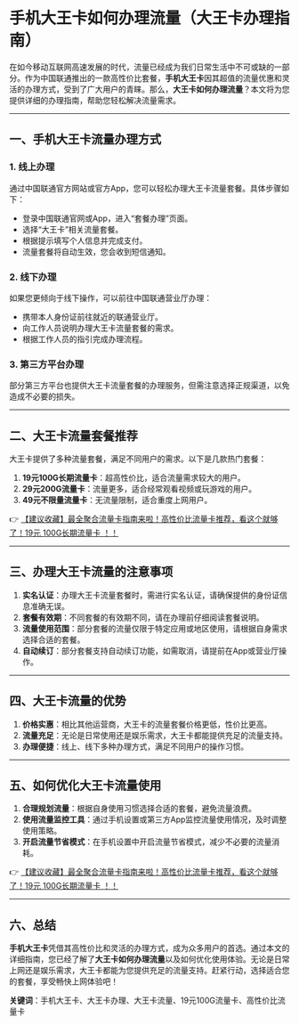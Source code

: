 # 手机大王卡如何办理流量（大王卡办理指南）

在如今移动互联网高速发展的时代，流量已经成为我们日常生活中不可或缺的一部分。作为中国联通推出的一款高性价比套餐，**手机大王卡**因其超值的流量优惠和灵活的办理方式，受到了广大用户的青睐。那么，**大王卡如何办理流量**？本文将为您提供详细的办理指南，帮助您轻松解决流量需求。

---

## 一、手机大王卡流量办理方式

### 1. 线上办理
通过中国联通官方网站或官方App，您可以轻松办理大王卡流量套餐。具体步骤如下：
- 登录中国联通官网或App，进入“套餐办理”页面。
- 选择“大王卡”相关流量套餐。
- 根据提示填写个人信息并完成支付。
- 流量套餐将自动生效，您会收到短信通知。

### 2. 线下办理
如果您更倾向于线下操作，可以前往中国联通营业厅办理：
- 携带本人身份证前往就近的联通营业厅。
- 向工作人员说明办理大王卡流量套餐的需求。
- 根据工作人员的指引完成办理流程。

### 3. 第三方平台办理
部分第三方平台也提供大王卡流量套餐的办理服务，但需注意选择正规渠道，以免造成不必要的损失。

---

## 二、大王卡流量套餐推荐

大王卡提供了多种流量套餐，满足不同用户的需求。以下是几款热门套餐：

1. **19元100G长期流量卡**：超高性价比，适合流量需求较大的用户。
2. **29元200G流量卡**：流量更多，适合经常观看视频或玩游戏的用户。
3. **49元不限量流量卡**：无流量限制，适合重度上网用户。

👉 [【建议收藏】最全聚合流量卡指南来啦！高性价比流量卡推荐，看这个就够了！19元 100G长期流量卡 ！！](https://bit.ly/Liuliangka)

---

## 三、办理大王卡流量的注意事项

1. **实名认证**：办理大王卡流量套餐时，需进行实名认证，请确保提供的身份证信息准确无误。
2. **套餐有效期**：不同套餐的有效期不同，请在办理前仔细阅读套餐说明。
3. **流量使用范围**：部分套餐的流量仅限于特定应用或地区使用，请根据自身需求选择合适的套餐。
4. **自动续订**：部分套餐支持自动续订功能，如需取消，请提前在App或营业厅操作。

---

## 四、大王卡流量的优势

1. **价格实惠**：相比其他运营商，大王卡的流量套餐价格更低，性价比更高。
2. **流量充足**：无论是日常使用还是娱乐需求，大王卡都能提供充足的流量支持。
3. **办理便捷**：线上、线下多种办理方式，满足不同用户的操作习惯。

---

## 五、如何优化大王卡流量使用

1. **合理规划流量**：根据自身使用习惯选择合适的套餐，避免流量浪费。
2. **使用流量监控工具**：通过手机设置或第三方App监控流量使用情况，及时调整使用策略。
3. **开启流量节省模式**：在手机设置中开启流量节省模式，减少不必要的流量消耗。

👉 [【建议收藏】最全聚合流量卡指南来啦！高性价比流量卡推荐，看这个就够了！19元 100G长期流量卡 ！！](https://bit.ly/Liuliangka)

---

## 六、总结

**手机大王卡**凭借其高性价比和灵活的办理方式，成为众多用户的首选。通过本文的详细指南，您已经了解了**大王卡如何办理流量**以及如何优化使用体验。无论是日常上网还是娱乐需求，大王卡都能为您提供充足的流量支持。赶紧行动，选择适合您的套餐，享受畅快上网体验吧！

**关键词**：手机大王卡、大王卡办理、大王卡流量、19元100G流量卡、高性价比流量卡